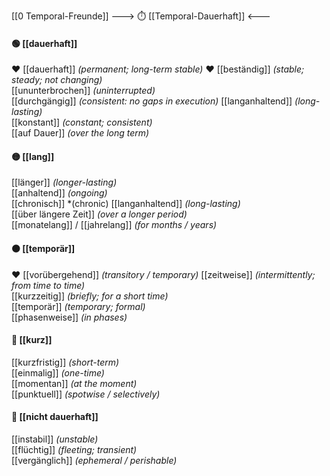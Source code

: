 [[0 Temporal-Freunde]]
---> ⏱️ [[Temporal-Dauerhaft]] <---

#### 🟢 [[dauerhaft]] 
❤️ [[dauerhaft]] *(permanent; long-term stable)*
❤️ [[beständig]] *(stable; steady; not changing)*  
[[ununterbrochen]] *(uninterrupted)*  
[[durchgängig]] *(consistent: no gaps in execution)*
[[langanhaltend]] *(long-lasting)*  
[[konstant]] *(constant; consistent)*  
[[auf Dauer]] *(over the long term)*  

#### 🟡 [[lang]] 
[[länger]] *(longer-lasting)*  
[[anhaltend]] *(ongoing)*  
[[chronisch]] *(chronic)
[[langanhaltend]] *(long-lasting)*  
[[über längere Zeit]] *(over a longer period)*  
[[monatelang]] / [[jahrelang]] *(for months / years)*  

#### 🟠 [[temporär]]
❤️ [[vorübergehend]] *(transitory / temporary)*
[[zeitweise]] *(intermittently; from time to time)*  
[[kurzzeitig]] *(briefly; for a short time)*  
[[temporär]] *(temporary; formal)*  
[[phasenweise]] *(in phases)*  

#### 🔵 [[kurz]] 
[[kurzfristig]] *(short-term)*  
[[einmalig]] *(one-time)*  
[[momentan]] *(at the moment)*  
[[punktuell]] *(spotwise / selectively)*  

#### 🔴 [[nicht dauerhaft]] 
[[instabil]] *(unstable)*  
[[flüchtig]] *(fleeting; transient)*  
[[vergänglich]] *(ephemeral / perishable)*  